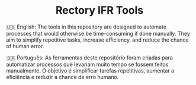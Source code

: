 <h1 align="center"> Rectory IFR Tools </h1>

🇺🇸 English:
The tools in this repository are designed to automate processes that would otherwise be time-consuming if done manually. They aim to simplify repetitive tasks, increase efficiency, and reduce the chance of human error.

🇧🇷 Português:
As ferramentas deste repositório foram criadas para automatizar processos que levariam muito tempo se fossem feitos manualmente. O objetivo é simplificar tarefas repetitivas, aumentar a eficiência e reduzir a chance de erro humano.
